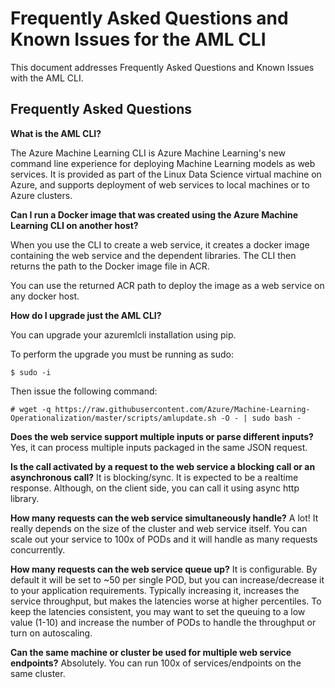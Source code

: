 # Frequently Asked Questions and Known Issues for the AML CLI

This document addresses Frequently Asked Questions and Known Issues with the AML CLI.

## Frequently Asked Questions

**What is the AML CLI?**

The Azure Machine Learning CLI is Azure Machine Learning's new command line experience for deploying Machine Learning models as web services. It is provided as part of the Linux Data Science virtual machine on Azure, and supports deployment of web services to local machines or to Azure clusters.

**Can I run a Docker image that was created using the Azure Machine Learning CLI on another host?**

When you use the CLI to create a web service, it creates a docker image containing the web service and the dependent libraries. The CLI then returns the path to the Docker image file in ACR.

You can use the returned ACR path to deploy the image as a web service on any docker host. 

**How do I upgrade just the AML CLI?**

You can upgrade your azuremlcli installation using pip.

To perform the upgrade you must be running as sudo:

	$ sudo -i

Then issue the following command:

	# wget -q https://raw.githubusercontent.com/Azure/Machine-Learning-Operationalization/master/scripts/amlupdate.sh -O - | sudo bash -

**Does the web service support multiple inputs or parse different inputs?**
Yes, it can process multiple inputs packaged in the same JSON request.

**Is the call activated by a  request to the web service a blocking call or an asynchronous call?**
It is blocking/sync. It is expected to be a realtime response. Although, on the client side, you can call it using async http library.

**How many requests can the web service simultaneously handle?**
A lot! It really depends on the size of the cluster and web service itself. You can scale out your service to 100x of PODs and it will handle as many requests concurrently. 

**How many requests can the web service queue up?**
It is configurable. By default it will be set to ~50 per single POD, but you can increase/decrease it to your application requirements. Typically increasing it, increases the service throughput, but makes the latencies worse at higher percentiles. To keep the latencies consistent, you may want to set the queuing to a low value (1-10) and increase the number of PODs to handle the throughput or turn on autoscaling. 

**Can the same machine or cluster be used for multiple web service endpoints?**
Absolutely. You can run 100x of services/endpoints on the same cluster. 
